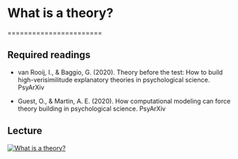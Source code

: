 # What is a theory?
=======================

## Required readings

- van Rooij, I., & Baggio, G. (2020). Theory before the test: How to build high-verisimilitude explanatory theories in psychological science. PsyArXiv

- Guest, O., & Martin, A. E. (2020). How computational modeling can force theory building in psychological science. PsyArXiv

## Lecture

[![What is a theory?](../thumbnails/what-is-a-theory.jpeg)](https://www.youtube.com/watch?v=1H4vTXoZAYI "What is a theory?")
